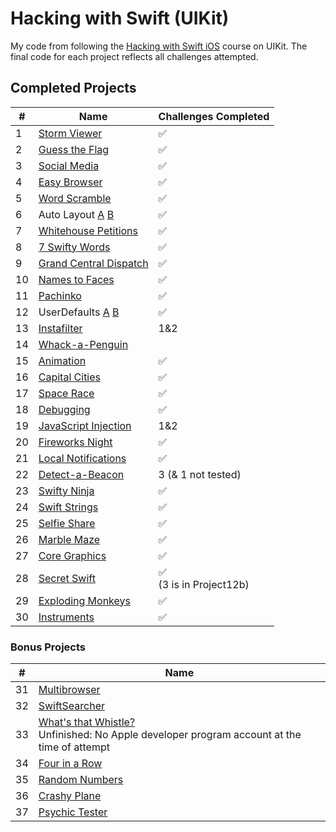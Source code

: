 # Hacking with Swift (UIKit)

My code from following the [Hacking with Swift iOS](https://www.hackingwithswift.com/read) course on UIKit.
The final code for each project reflects all challenges attempted.

## Completed Projects

#|Name|Challenges Completed
---|-------|--------------------
1|[Storm Viewer](Project1_StormViewer)|:white_check_mark:
2|[Guess the Flag](Project2_GuessTheFlag)|:white_check_mark:
3|[Social Media](Project3_SocialMedia)|:white_check_mark:
4|[Easy Browser](Project4_EasyBrowser)|:white_check_mark:
5|[Word Scramble](Project5_WordScramble)|:white_check_mark:
6|Auto Layout [A](Project6a_AutoLayout) [B](Project6b_AutoLayout)|:white_check_mark:
7|[Whitehouse Petitions](Project7_WhitehousePetitions)|:white_check_mark:
8|[7 Swifty Words](Project8_7SwiftyWords)|:white_check_mark:
9|[Grand Central Dispatch](Project9_GrandCentralDispatch)|:white_check_mark:
10|[Names to Faces](Project10_NamesToFaces)|:white_check_mark:
11|[Pachinko](Project11_Pachinko)|:white_check_mark:
12|UserDefaults [A](Project12a_UserDefaults) [B](Project12b_UserDefaults)|:white_check_mark:
13|[Instafilter](Project13_Instafilter)|1&2
14|[Whack-a-Penguin](Project14_Whack-a-Penguin)|
15|[Animation](Project15_Animation)|:white_check_mark:
16|[Capital Cities](Project16_CapitalCities)|:white_check_mark:
17|[Space Race](Project17_SpaceRace)|:white_check_mark:
18|[Debugging](Project18_Debugging)|:white_check_mark:
19|[JavaScript Injection](Project19_JavaScriptInjection)|1&2
20|[Fireworks Night](Project20_FireworksNight)|:white_check_mark:
21|[Local Notifications](Project21_LocalNotifications)|:white_check_mark:
22|[Detect-a-Beacon](Project22_Detect-a-Beacon)|3 (& 1 not tested)
23|[Swifty Ninja](Project23_SwiftyNinja)|:white_check_mark:
24|[Swift Strings](Project24_SwiftStrings)|:white_check_mark:
25|[Selfie Share](Project25_SelfieShare)|:white_check_mark:
26|[Marble Maze](Project26_MarbleMaze)|:white_check_mark:
27|[Core Graphics](Project27_CoreGraphics)|:white_check_mark:
28|[Secret Swift](Project28_SecretSwift)|:white_check_mark:<br>(3 is in Project12b)
29|[Exploding Monkeys](Project29_ExplodingMonkeys)|:white_check_mark:
30|[Instruments](Project30_Instruments)|:white_check_mark:

### Bonus Projects

#|Name
---|---
31|[Multibrowser](Project31_Multibrowser)
32|[SwiftSearcher](Project32_SwiftSearcher)
33|[What's that Whistle?](Project33_WhatsThatWhistle)<br>Unfinished: No Apple developer program account at the time of attempt
34|[Four in a Row](Project34_FourInARow)
35|[Random Numbers](Project35_RandomNumbers)
36|[Crashy Plane](Project36_CrashyPlane)
37|[Psychic Tester](Project37_PsychicTester)
